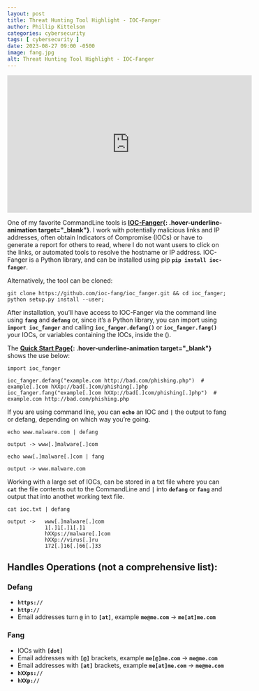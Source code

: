 ```yaml
---
layout: post
title: Threat Hunting Tool Highlight - IOC-Fanger
author: Phillip Kittelson
categories: cybersecurity
tags: [ cybersecurity ]
date: 2023-08-27 09:00 -0500
image: fang.jpg
alt: Threat Hunting Tool Highlight - IOC-Fanger
---
```

<iframe width="560" height="315" src="https://www.youtube.com/embed/mU47YHOj-kY?si=KglhFcFi05LKqqfe" title="YouTube video player" frameborder="0" allow="accelerometer; autoplay; clipboard-write; encrypted-media; gyroscope; picture-in-picture; web-share" allowfullscreen></iframe>

One of my favorite CommandLine tools is **[IOC-Fanger](https://github.com/ioc-fang/ioc-fanger){: .hover-underline-animation target="_blank"}**. I work with potentially malicious links and IP addresses, often obtain Indicators of Compromise (IOCs) or have to generate a report for others to read, where I do not want users to click on the links, or automated tools to resolve the hostname or IP address.
IOC-Fanger is a Python library, and can be installed using pip **`pip install ioc-fanger`**.

Alternatively, the tool can be cloned:
``` 
git clone https://github.com/ioc-fang/ioc_fanger.git && cd ioc_fanger;
python setup.py install --user;
```

After installation, you’ll have access to IOC-Fanger via the command line using **`fang`** and **`defang`** or, since it’s a Python library, you can import using **`import ioc_fanger`** and calling **`ioc_fanger.defang()`** or **`ioc_fanger.fang()`** your IOCs, or variables containing the IOCs, inside the ().

The **[Quick Start Page](https://ioc-fanger.hightower.space/quick-start/#installation){: .hover-underline-animation target="_blank"}** shows the use below:

```
import ioc_fanger

ioc_fanger.defang("example.com http://bad.com/phishing.php")  # example[.]com hXXp://bad[.]com/phishing[.]php
ioc_fanger.fang("example[.]com hXXp://bad[.]com/phishing[.]php")  # example.com http://bad.com/phishing.php
```
If you are using command line, you can **`echo`** an IOC and **`|`** the output to fang or defang, depending on which way you’re going.
```
echo www.malware.com | defang

output -> www[.]malware[.]com
```

```
echo www[.]malware[.]com | fang

output -> www.malware.com
```
Working with a large set of IOCs, can be stored in a txt file where you can **`cat`** the file contents out to the CommandLine and **`|`** into **`defang`** or **`fang`** and output that into anothet working text file.

```
cat ioc.txt | defang

output ->   www[.]malware[.]com
            1[.]1[.]1[.]1
            hXXps://malware[.]com
            hXXp://virus[.]ru
            172[.]16[.]66[.]33
```

## Handles Operations (not a comprehensive list):

### Defang
- **`https://`**
- **`http://`**
- Email addresses turn **`@`** in to **`[at]`**, example **`me@me.com`** -> **`me[at]me.com`**

### Fang
- IOCs with **`[dot]`**
- Email addresses with **`[@]`** brackets, example **`me[@]me.com`** -> **`me@me.com`**
- Email addresses with **`[at]`** brackets, example **`me[at]me.com`** -> **`me@me.com`**
- **`hXXps://`**
- **`hXXp://`**